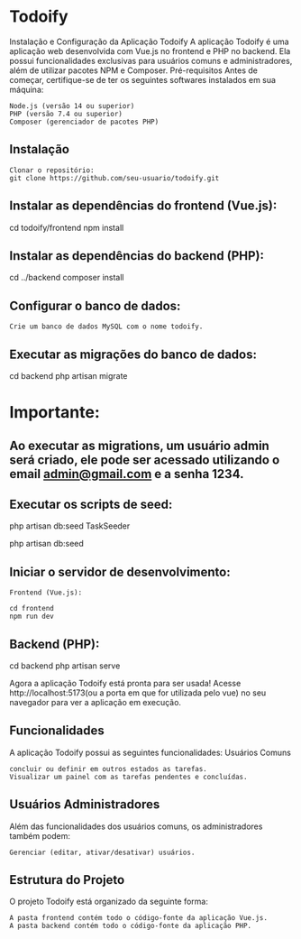 # Todoify
Instalação e Configuração da Aplicação Todoify
A aplicação Todoify é uma aplicação web desenvolvida com Vue.js no frontend e PHP no backend. Ela possui funcionalidades exclusivas para usuários comuns e administradores, além de utilizar pacotes NPM e Composer.
Pré-requisitos
Antes de começar, certifique-se de ter os seguintes softwares instalados em sua máquina:

    Node.js (versão 14 ou superior)
    PHP (versão 7.4 ou superior)
    Composer (gerenciador de pacotes PHP)

## Instalação

    Clonar o repositório:
    git clone https://github.com/seu-usuario/todoify.git

## Instalar as dependências do frontend (Vue.js):

cd todoify/frontend
npm install

## Instalar as dependências do backend (PHP):

cd ../backend
composer install

## Configurar o banco de dados:

    Crie um banco de dados MySQL com o nome todoify.

## Executar as migrações do banco de dados:

cd backend
php artisan migrate

# Importante:
## Ao executar as migrations, um usuário admin será criado, ele pode ser acessado utilizando o email admin@gmail.com e a senha 1234.

## Executar os scripts de seed:

php artisan db:seed TaskSeeder

php artisan db:seed

## Iniciar o servidor de desenvolvimento:

    Frontend (Vue.js):

    cd frontend
    npm run dev

## Backend (PHP):

cd backend
php artisan serve

Agora a aplicação Todoify está pronta para ser usada! Acesse http://localhost:5173(ou a porta em que for utilizada pelo vue) no seu navegador para ver a aplicação em execução.
## Funcionalidades
A aplicação Todoify possui as seguintes funcionalidades:
Usuários Comuns

    concluir ou definir em outros estados as tarefas.
    Visualizar um painel com as tarefas pendentes e concluídas.

## Usuários Administradores
Além das funcionalidades dos usuários comuns, os administradores também podem:

    Gerenciar (editar, ativar/desativar) usuários.

## Estrutura do Projeto
O projeto Todoify está organizado da seguinte forma:

    A pasta frontend contém todo o código-fonte da aplicação Vue.js.
    A pasta backend contém todo o código-fonte da aplicação PHP.
